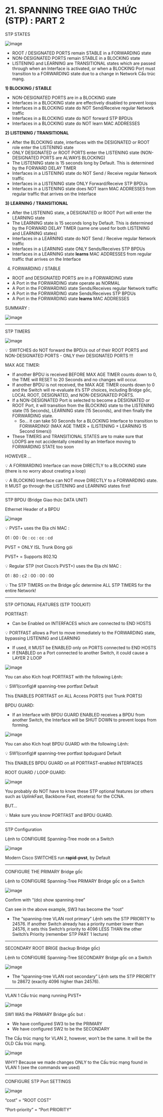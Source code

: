 # 21. SPANNING TREE GIAO THỨC (STP) : PART 2

STP STATES

![image](https://github.com/psaumur/CCNA/assets/106411237/5c9a17ff-b0d6-455c-8677-5144dd5a0048)


- ROOT / DESIGNATED PORTS remain STABLE in a FORWARDING state
- NON-DESIGNATED PORTS remain STABLE in a BLOCKING state
- LISTENING and LEARNING are TRANSITIONAL states which are passed through when an Interface is activated, or when a BLOCKING Port must transition to a FORWARDING state due to a change in Network Cấu trúc mạng.

**1) BLOCKING / STABLE**

- NON-DESIGNATED PORTS are in a BLOCKING state
- Interfaces in a BLOCKING state are effectively disabled to prevent loops
- Interfaces in a BLOCKING state do NOT Send/Receive regular Network traffic
- Interfaces in a BLOCKING state do NOT forward STP BPDUs
- Interfaces in a BLOCKING state do NOT learn MAC ADDRESSES

**2) LISTENING / TRANSITIONAL**

- After the BLOCKING state, interfaces with the DESIGNATED or ROOT role enter the LISTENING state
- ONLY DESIGNATED or ROOT PORTS enter the LISTENING state (NON-DESIGNATED PORTS are ALWAYS BLOCKING)
- The LISTENING state is 15 seconds long by Default. This is determined by the FORWARD DELAY TIMER
- Interfaces in a LISTENING state do NOT Send / Receive regular Network traffic
- Interfaces in a LISTENING state ONLY Forward/Receive STP BPDUs
- Interfaces in a LISTENING state does NOT learn MAC ADDRESSES from regular traffic that arrives on the Interface

**3) LEARNING / TRANSITIONAL**

- After the LISTENING state, a DESIGNATED or ROOT Port will enter the LEARNING state
- The LEARNING state is 15 seconds long by Default. This is determined by the FORWARD DELAY TIMER (same one used for both LISTENING and LEARNING states)
- Interfaces in a LEARNING state do NOT Send / Receive regular Network traffic
- Interfaces in a LEARNING state ONLY Sends/Receives STP BPDUs
- Interfaces in a LEARNING state **learns** MAC ADDRESSES from regular traffic that arrives on the Interface

4) FORWARDING / STABLE

- ROOT and DESIGNATED PORTS are in a FORWARDING state
- A Port in the FORWARDING state operate as NORMAL
- A Port in the FORWARDING state Sends/Receives regular Network traffic
- A Port in the FORWARDING state Sends/Receives STP BPDUs
- A Port in the FORWARDING state **learns** MAC ADDRESSES

SUMMARY : 

![image](https://github.com/psaumur/CCNA/assets/106411237/f4cea5ca-b90a-423e-9160-f206b8b1621d)


---

STP TIMERS

![image](https://github.com/psaumur/CCNA/assets/106411237/a174469f-9e75-4645-aff8-d4bfe46fb207)


💡 SWITCHES do NOT forward the BPDUs out of their ROOT PORTS and NON-DESIGNATED PORTS - ONLY their DESIGNATED PORTS !!!


MAX AGE TIMER:

- If another BPDU is received BEFORE MAX AGE TIMER counts down to 0, the TIME will RESET to 20 Seconds and no changes will occur.
- If another BPDU is not received, the MAX AGE TIMER counts down to 0 and the Switch will re-evaluate it’s STP choices, including Bridge gốc, LOCAL ROOT, DESIGNATED, and NON-DESIGNATED PORTS.
- If a NON-DESIGNATED Port is selected to become a DESIGNATED or ROOT Port, it will transition from the BLOCKING state to the LISTENING state (15 Seconds), LEARNING state (15 Seconds), and then finally the FORWARDING state.
    - So… it can take 50 Seconds for a BLOCKING Interface to transition to FORWARDING! (MAX AGE TIMER  + (LISTENING + LEARNING 15 Second timers))
- These TIMERS and TRANSITIONAL STATES are to make sure that LOOPS are not accidentally created by an Interface moving to FORWARDING STATE too soon

 HOWEVER …

💡 A FORWARDING Interface can move DIRECTLY to a BLOCKING state (there is no worry about creating a loop)

💡 A BLOCKING Interface can NOT move DIRECTLY to a FORWARDING state. It MUST go through the LISTENING and LEARNING states first!


---

STP BPDU (Bridge Giao thức DATA UNIT)

Ethernet Header of a BPDU

![image](https://github.com/psaumur/CCNA/assets/106411237/0e68839f-c4ec-448b-8876-791212462009)


💡 PVST+ uses the Địa chỉ MAC : 

01 : 00 : 0c : cc : cc : cd

PVST = ONLY ISL Trunk Đóng gói

PVST+ = Supports 802.1Q

💡 Regular STP (not Cisco’s PVST+) uses the Địa chỉ MAC : 

01 : 80 : c2 : 00 : 00 : 00

💡 The STP TIMERS on the Bridge gốc determine ALL STP TIMERS for the entire Network!

---

STP OPTIONAL FEATURES (STP TOOLKIT)

PORTFAST:

- Can be Enabled on INTERFACES which are connected to END HOSTS

💡 PORTFAST allows a Port to move immediately to the FORWARDING state, bypassing LISTENING and LEARNING

- If used, it MUST be ENABLED only on PORTS connected to END HOSTS
- If ENABLED on a Port connected to another Switch, it could cause a LAYER 2 LOOP

![image](https://github.com/psaumur/CCNA/assets/106411237/43c91f09-0d9f-4b81-b5a2-f02003e25b88)


You can also Kích hoạt PORTFAST with the following Lệnh:

💡 SW1(config)# spanning-tree portfast Default

This ENABLES PORTFAST on ALL Access PORTS (not Trunk PORTS)

BPDU GUARD:

- If an Interface with BPDU GUARD ENABLED receives a BPDU from another Switch, the Interface will be SHUT DOWN to prevent loops from forming.

![image](https://github.com/psaumur/CCNA/assets/106411237/00c61767-72b4-4d51-b964-f76b6f4f6ae9)


You can also Kích hoạt BPDU GUARD with the following Lệnh:

💡 SW1(config)# spanning-tree portfast bpduguard Default


This ENABLES BPDU GUARD on all PORTFAST-enabled INTERFACES

ROOT GUARD / LOOP GUARD:

![image](https://github.com/psaumur/CCNA/assets/106411237/bb38aedc-df38-4d76-b6cb-30319e74ecc1)


You probably do NOT have to know these STP optional features (or others such as UplinkFast, Backbone Fast, etcetera) for the CCNA. 

BUT…

💡 Make sure you know PORTFAST and BPDU GUARD.

---

STP Configuration

Lệnh to CONFIGURE Spanning-Tree mode on a Switch

![image](https://github.com/psaumur/CCNA/assets/106411237/f29e2f41-3fac-463c-ab14-bb2d2f49816d)


Modern Cisco SWITCHES run **rapid-pvst**, by Default

---

CONFIGURE THE PRIMARY Bridge gốc

Lệnh to CONFIGURE Spanning-Tree PRIMARY Bridge gốc on a Switch

![image](https://github.com/psaumur/CCNA/assets/106411237/e90f16ad-c85c-4868-bbf4-9095c0abd581)


Confirm with “(do) show spanning-tree”

Can see in the above example, SW3 has become the “root”

- The “spanning-tree VLAN <VLAN-number> root primary” Lệnh sets the STP PRIORITY to 24576. If another Switch already has a priority number lower than 24576, it sets this Switch’s priority to 4096 LESS THAN the other Switch’s Priority (remember STP PART 1 lecture)

---

SECONDARY ROOT BRIGE (backup Bridge gốc)

Lệnh to CONFIGURE Spanning-Tree SECONDARY Bridge gốc on a Switch

![image](https://github.com/psaumur/CCNA/assets/106411237/7d28f782-4673-4bc8-9aae-999aeac90685)



- The “spanning-tree VLAN <VLAN-number> root secondary” Lệnh sets the STP PRIORITY to 28672 (exactly 4096 higher than 24576).

---

VLAN 1 Cấu trúc mạng running PVST+

![image](https://github.com/psaumur/CCNA/assets/106411237/880a4cc7-e472-4764-a68b-a62288066796)


SW1 WAS the PRIMARY Bridge gốc but : 

- We have configured SW3 to be the PRIMARY
- We have configured SW2 to be the SECONDARY

The Cấu trúc mạng for VLAN 2, however, won’t be the same. It will be the OLD Cấu trúc mạng.

![image](https://github.com/psaumur/CCNA/assets/106411237/2cedeb36-27f1-4984-96e7-28ab70957c51)


WHY?
Because we made changes ONLY to the Cấu trúc mạng found in VLAN 1 (see the commands we used)

---

CONFIGURE STP Port SETTINGS

![image](https://github.com/psaumur/CCNA/assets/106411237/58af0a8d-eeb4-4c34-8b54-6b8ff511695c)


“cost” = “ROOT COST”

“Port-priority” = “Port PRIORITY”
